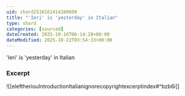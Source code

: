 ```yaml
---
uid: shard2510161414280600
title: "'Ieri' is 'yesterday' in Italian"
type: shard
categories: [sourced]
dateCreated: 2025-10-16T06:14:28+00:00
dateModified: 2025-10-22T03:54:33+00:00
---
```

'Ieri' is 'yesterday' in Italian
### Excerpt 
![[eleftheriouIntroductionItalianignorecopyrightexcerptindex#^bzb6i]]